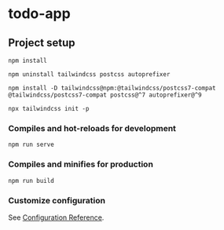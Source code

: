 # todo-app

## Project setup
```
npm install
```
```
npm uninstall tailwindcss postcss autoprefixer

npm install -D tailwindcss@npm:@tailwindcss/postcss7-compat @tailwindcss/postcss7-compat postcss@^7 autoprefixer@^9

npx tailwindcss init -p
```

### Compiles and hot-reloads for development
```
npm run serve
```

### Compiles and minifies for production
```
npm run build
```

### Customize configuration
See [Configuration Reference](https://cli.vuejs.org/config/).
